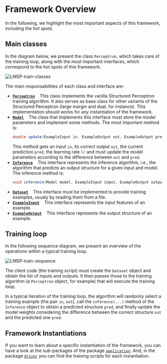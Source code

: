 # Framework Overview
In the following, we highlight the most important aspects of this framework,
  including the *hot spots*.


## Main classes

In the diagram below, we present the class `Perceptron`, which takes care of the training loop,
  along with the most important interfaces, which correspond to the hot spots of this framework.

![LMSP-train-classes](https://user-images.githubusercontent.com/708031/109401384-b6f19000-7924-11eb-9a1c-2e603197b2d1.png)

The main responsabilities of each class and interface are:
* [**`Perceptron`**](https://github.com/eraldoluis/Large-Margin-Structured-Perceptron/blob/master/src/br/pucrio/inf/learn/structlearning/discriminative/algorithm/perceptron/Perceptron.java) &nbsp;&nbsp; 
  This class implements the vanilla Structured Perceptron training algorithm.
  It also serves as base class for other variants of the Structured Perceptron (large margin and dual, for instance).
  This implementation should works for any instantiation of the framework.
* [**`Model`**](https://github.com/eraldoluis/Large-Margin-Structured-Perceptron/blob/master/src/br/pucrio/inf/learn/structlearning/discriminative/task/Model.java) &nbsp;&nbsp; 
  The class that implements this interface must store the model parameters and implement some methods.
  The most important method is:
  ```java
  double update(ExampleInput in, ExampleOutput out, ExampleOutput pred, double lr);
  ```
  This method gets an input `in`, its correct output `out`, the current prediction `pred`, the learning rate `lr` and
    must update the model parameters according to the difference between `out` and `pred`.
* [**`Inference`**](https://github.com/eraldoluis/Large-Margin-Structured-Perceptron/blob/master/src/br/pucrio/inf/learn/structlearning/discriminative/task/Inference.java) &nbsp;&nbsp; 
  This interface represents the inference algorithm, i.e., the algorithm that predicts an output structure for a given input and model.
  The inference method is:
  ```java
  void inference(Model model, ExampleInput input, ExampleOutput output);
  ```
* [**`Dataset`**](https://github.com/eraldoluis/Large-Margin-Structured-Perceptron/blob/master/src/br/pucrio/inf/learn/structlearning/discriminative/data/Dataset.java) &nbsp;&nbsp; 
  This interface must be implemented to provide training examples,
    usualy by reading them from a file.
* [**`ExampleInput`**](https://github.com/eraldoluis/Large-Margin-Structured-Perceptron/blob/master/src/br/pucrio/inf/learn/structlearning/discriminative/data/ExampleInput.java) &nbsp;&nbsp; 
  This interface represents the input features of an example.
* [**`ExampleOutput`**](https://github.com/eraldoluis/Large-Margin-Structured-Perceptron/blob/master/src/br/pucrio/inf/learn/structlearning/discriminative/data/ExampleOutput.java) &nbsp;&nbsp; 
  This interface represents the output structure of an example.

## Training loop

In the following sequence diagram, we present an overview of the operations within a typical training loop.

![LMSP-train-sequence](https://user-images.githubusercontent.com/708031/109401391-c2dd5200-7924-11eb-86f6-23b9dd614a7c.png)

The client code (the training script) must create the `Dataset` object and obtain the list of inputs and outputs.
It then passes those to the training algorithm (a `Perceptron` object, for example)
  that will execute the training loop.

In a typical iteration of the training loop, the algorithm will
  randomly select a training example (the pair `in`, `out`),
  call the `inference(...)` method of the `Inference` object to obtain a predicted structure `pred`,
  and finally update the model weights considering the difference between the correct structure `out` and the predicted one `pred`.


## Framework Instantiations

If you want to learn about a specific instantiation of the framework,
  you can have a look at the sub-packages of the package [`application`](https://github.com/eraldoluis/Large-Margin-Structured-Perceptron/tree/master/src/br/pucrio/inf/learn/structlearning/discriminative/application).
And, in the package [`driver`](https://github.com/eraldoluis/Large-Margin-Structured-Perceptron/tree/master/src/br/pucrio/inf/learn/structlearning/discriminative/driver)
  you can find the training scripts for each instantiation.
